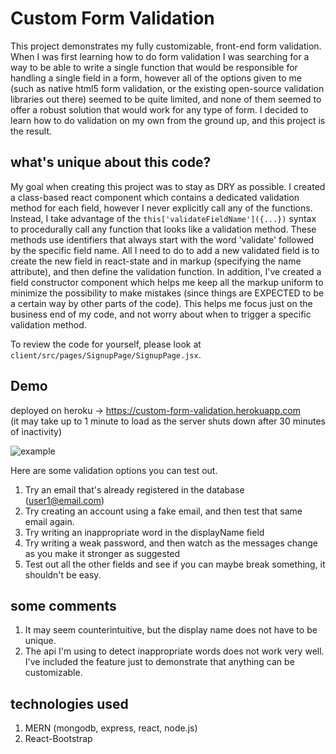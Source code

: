 # Custom Form Validation  

This project demonstrates my fully customizable, front-end form validation. When I was first learning how to do form validation I was searching for a way to be able to write a single function that would be responsible for handling a single field in a form, however all of the options given to me (such as native html5 form validation, or the existing open-source validation libraries out there) seemed to be quite limited, and none of them seemed to offer a robust solution that would work for any type of form. I decided to learn how to do validation on my own from the ground up, and this project is the result.

## what's unique about this code?

My goal when creating this project was to stay as DRY as possible. I created a class-based react component which contains a dedicated validation method for each field, however I never explicitly call any of the functions. Instead, I take advantage of the `this['validateFieldName']({...})` syntax to procedurally call any function that looks like a validation method. These methods use identifiers that always start with the word 'validate' followed by the specific field name. All I need to do to add a new validated field is to create the new field in react-state and in markup (specifying the name attribute), and then define the validation function. In addition, I've created a field constructor component which helps me keep all the markup uniform to minimize the possibility to make mistakes (since things are EXPECTED to be a certain way by other parts of the code). This helps me focus just on the business end of my code, and not worry about when to trigger a specific validation method.

To review the code for yourself, please look at `client/src/pages/SignupPage/SignupPage.jsx`.

## Demo
deployed on heroku -> https://custom-form-validation.herokuapp.com  
(it may take up to 1 minute to load as the server shuts down after 30 minutes of inactivity)

![example](https://i.imgur.com/aU0Osy0.png)

Here are some validation options you can test out.  
1. Try an email that's already registered in the database (user1@email.com)
1. Try creating an account using a fake email, and then test that same email again.
1. Try writing an inappropriate word in the displayName field
1. Try writing a weak password, and then watch as the messages change as you make it stronger as suggested
1. Test out all the other fields and see if you can maybe break something, it shouldn't be easy.

## some comments
1. It may seem counterintuitive, but the display name does not have to be unique.
2. The api I'm using to detect inappropriate words does not work very well. I've included the feature just to demonstrate that anything can be customizable.

## technologies used

1. MERN (mongodb, express, react, node.js)
2. React-Bootstrap
